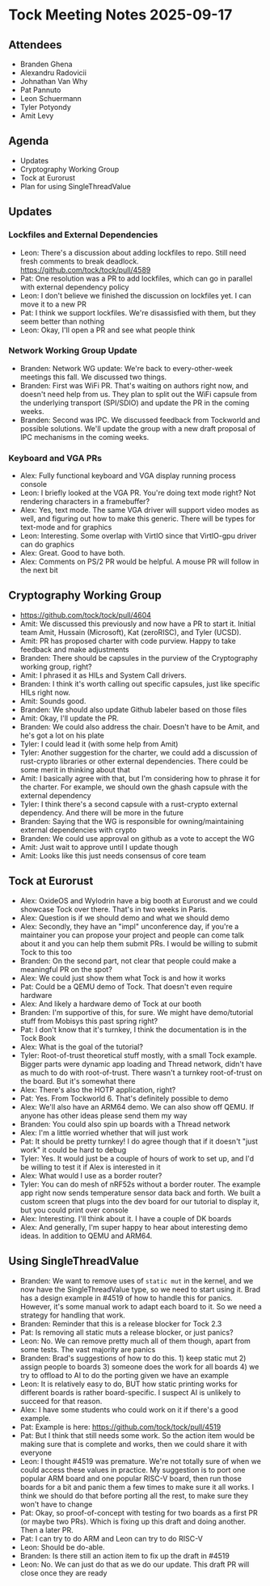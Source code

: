 # Tock Meeting Notes 2025-09-17

## Attendees
 - Branden Ghena
 - Alexandru Radovicii
 - Johnathan Van Why
 - Pat Pannuto
 - Leon Schuermann
 - Tyler Potyondy
 - Amit Levy

## Agenda
 - Updates
 - Cryptography Working Group
 - Tock at Eurorust
 - Plan for using SingleThreadValue

## Updates
### Lockfiles and External Dependencies
 - Leon: There's a discussion about adding lockfiles to repo. Still need fresh comments to break deadlock. https://github.com/tock/tock/pull/4589
 - Pat: One resolution was a PR to add lockfiles, which can go in parallel with external dependency policy
 - Leon: I don't believe we finished the discussion on lockfiles yet. I can move it to a new PR
 - Pat: I think we support lockfiles. We're disassisfied with them, but they seem better than nothing
 - Leon: Okay, I'll open a PR and see what people think
### Network Working Group Update
 - Branden: Network WG update: We're back to every-other-week meetings this fall. We discussed two things.
 - Branden: First was WiFi PR. That's waiting on authors right now, and doesn't need help from us. They plan to split out the WiFi capsule from the underlying transport (SPI/SDIO) and update the PR in the coming weeks.
 - Branden: Second was IPC. We discussed feedback from Tockworld and possible solutions. We'll update the group with a new draft proposal of IPC mechanisms in the coming weeks.
### Keyboard and VGA PRs
 - Alex: Fully functional keyboard and VGA display running process console
 - Leon: I briefly looked at the VGA PR. You're doing text mode right? Not rendering characters in a framebuffer?
 - Alex: Yes, text mode. The same VGA driver will support video modes as well, and figuring out how to make this generic. There will be types for text-mode and for graphics
 - Leon: Interesting. Some overlap with VirtIO since that VirtIO-gpu driver can do graphics
 - Alex: Great. Good to have both.
 - Alex: Comments on PS/2 PR would be helpful. A mouse PR will follow in the next bit

## Cryptography Working Group
 - https://github.com/tock/tock/pull/4604
 - Amit: We discussed this previously and now have a PR to start it. Initial team Amit, Hussain (Microsoft), Kat (zeroRISC), and Tyler (UCSD).
 - Amit: PR has proposed charter with code purview. Happy to take feedback and make adjustments
 - Branden: There should be capsules in the purview of the Cryptography working group, right?
 - Amit: I phrased it as HILs and System Call drivers.
 - Branden: I think it's worth calling out specific capsules, just like specific HILs right now.
 - Amit: Sounds good.
 - Branden: We should also update Github labeler based on those files
 - Amit: Okay, I'll update the PR. 
 - Branden: We could also address the chair. Doesn't have to be Amit, and he's got a lot on his plate
 - Tyler: I could lead it (with some help from Amit)
 - Tyler: Another suggestion for the charter, we could add a discussion of rust-crypto libraries or other external dependencies. There could be some merit in thinking about that
 - Amit: I basically agree with that, but I'm considering how to phrase it for the charter. For example, we should own the ghash capsule with the external dependency
 - Tyler: I think there's a second capsule with a rust-crypto external dependency. And there will be more in the future
 - Branden: Saying that the WG is responsible for owning/maintaining external dependencies with crypto
 - Branden: We could use approval on github as a vote to accept the WG
 - Amit: Just wait to approve until I update though
 - Amit: Looks like this just needs consensus of core team

## Tock at Eurorust
 * Alex: OxideOS and Wylodrin have a big booth at Eurorust and we could showcase Tock over there. That's in two weeks in Paris.
 * Alex: Question is if we should demo and what we should demo
 * Alex: Secondly, they have an "impl" unconference day, if you're a maintainer you can propose your project and people can come talk about it and you can help them submit PRs. I would be willing to submit Tock to this too
 * Branden: On the second part, not clear that people could make a meaningful PR on the spot?
 * Alex: We could just show them what Tock is and how it works
 * Pat: Could be a QEMU demo of Tock. That doesn't even require hardware
 * Alex: And likely a hardware demo of Tock at our booth
 * Branden: I'm supportive of this, for sure. We might have demo/tutorial stuff from Mobisys this past spring right?
 * Pat: I don't know that it's turnkey, I think the documentation is in the Tock Book
 * Alex: What is the goal of the tutorial?
 * Tyler: Root-of-trust theoretical stuff mostly, with a small Tock example. Bigger parts were dynamic app loading and Thread network, didn't have as much to do with root-of-trust. There wasn't a turnkey root-of-trust on the board. But it's somewhat there
 * Alex: There's also the HOTP application, right?
 * Pat: Yes. From Tockworld 6. That's definitely possible to demo
 * Alex: We'll also have an ARM64 demo. We can also show off QEMU. If anyone has other ideas please send them my way
 * Branden: You could also spin up boards with a Thread network
 * Alex: I'm a little worried whether that will just work
 * Pat: It should be pretty turnkey! I do agree though that if it doesn't "just work" it could be hard to debug
 * Tyler: Yes. It would just be a couple of hours of work to set up, and I'd be willing to test it if Alex is interested in it
 * Alex: What would I use as a border router?
 * Tyler: You can do mesh of nRF52s without a border router. The example app right now sends temperature sensor data back and forth. We built a custom screen that plugs into the dev board for our tutorial to display it, but you could print over console
 * Alex: Interesting. I'll think about it. I have a couple of DK boards
 * Alex: And generally, I'm super happy to hear about interesting demo ideas. In addition to QEMU and ARM64.

## Using SingleThreadValue
 * Branden: We want to remove uses of `static mut` in the kernel, and we now have the SingleThreadValue type, so we need to start using it. Brad has a design example in #4519 of how to handle this for panics. However, it's some manual work to adapt each board to it. So we need a strategy for handling that work.
 * Branden: Reminder that this is a release blocker for Tock 2.3
 * Pat: Is removing all static muts a release blocker, or just panics?
 * Leon: No. We can remove pretty much all of them though, apart from some tests. The vast majority are panics
 * Branden: Brad's suggestions of how to do this. 1) keep static mut 2) assign people to boards 3) someone does the work for all boards 4) we try to offload to AI to do the porting given we have an example
 * Leon: It is relatively easy to do, BUT how static printing works for different boards is rather board-specific. I suspect AI is unlikely to succeed for that reason.
 * Alex: I have some students who could work on it if there's a good example.
 * Pat: Example is here: https://github.com/tock/tock/pull/4519
 * Pat: But I think that still needs some work. So the action item would be making sure that is complete and works, then we could share it with everyone
 * Leon: I thought #4519 was premature. We're not totally sure of when we could access these values in practice. My suggestion is to port one popular ARM board and one popular RISC-V board, then run those boards for a bit and panic them a few times to make sure it all works. I think we should do that before porting all the rest, to make sure they won't have to change
 * Pat: Okay, so proof-of-concept with testing for two boards as a first PR (or maybe two PRs). Which is fixing up this draft and doing another. Then a later PR.
 * Pat: I can try to do ARM and Leon can try to do RISC-V
 * Leon: Should be do-able.
 * Branden: Is there still an action item to fix up the draft in #4519
 * Leon: No. We can just do that as we do our update. This draft PR will close once they are ready

